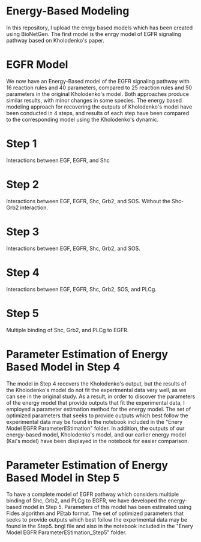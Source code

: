 # Energy-Based Modeling
In this repository, I upload the enrgy based models which has been created using BioNetGen.
The first model is the enrgy model of EGFR signaling pathway based on Kholodenko's paper.
# EGFR Model
We now have an Energy-Based model of the EGFR signaling pathway with 16 reaction rules and 40 parameters, compared to 25 reaction rules and 50 parameters in the original Kholodenko's model.
Both approaches produce similar results, with minor changes in some species.
The energy based modeling approach for recovering the outputs of Kholodenko's model have been conducted in 4 steps, and results of each step have been compared to the corresponding model using the Kholodenko's dynamic.
# Step 1
Interactions between EGF, EGFR, and Shc
# Step 2
Interactions between EGF, EGFR, Shc, Grb2, and SOS. Without the Shc-Grb2 interaction.
# Step 3
Interactions between EGF, EGFR, Shc, Grb2, and SOS. 
# Step 4
Interactions between EGF, EGFR, Shc, Grb2, SOS, and PLCg.
# Step 5
Multiple binding of Shc, Grb2, and PLCg to EGFR.

# Parameter Estimation of Energy Based Model in Step 4
The model in Step 4 recovers the Kholodenko's output, but the results of the Kholodenko's model do not fit the experimental data very well, as we can see in the original study. As a result, in order to discover the parameters of the energy model that provide outputs that fit the experimental data, I employed a parameter estimation method for the energy model. The set of optimized parameters that seeks to provide outputs which best follow the experimental data may be found in the notebook included in the "Enery Model EGFR ParameterEStimation" folder.
In addition, the outputs of our energy-based model, Kholodenko's model, and our earlier energy model (Kai's model) have been displayed in the notebook for easier comparison. 
# Parameter Estimation of Energy Based Model in Step 5
To have a complete model of EGFR pathway which considers multiple binding of Shc, Grb2, and PLCg to EGFR, we have developed the energy-based model in Step 5. Parameters of this model has been estimated using Fides algorithm and PEtab format. The set of optimized parameters that seeks to provide outputs which best follow the experimental data may be found in the Step5. bngl file and also in the notebook included in the "Enery Model EGFR ParameterEStimation_Step5" folder.
